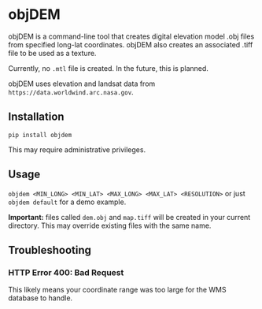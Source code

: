 # objDEM

objDEM is a command-line tool that creates digital elevation model .obj files from specified long-lat coordinates.
objDEM also creates an associated .tiff file to be used as a texture.

Currently, no `.mtl` file is created.  In the future, this is planned.

objDEM uses elevation and landsat data from `https://data.worldwind.arc.nasa.gov`.

## Installation

`pip install objdem`

This may require administrative privileges.

## Usage

`objdem <MIN_LONG> <MIN_LAT> <MAX_LONG> <MAX_LAT> <RESOLUTION>` or just `objdem default` for a demo example.

**Important:** files called `dem.obj` and `map.tiff` will be created in your current directory.  This may override existing files with the same name.

## Troubleshooting

### HTTP Error 400: Bad Request

This likely means your coordinate range was too large for the WMS database to handle.
